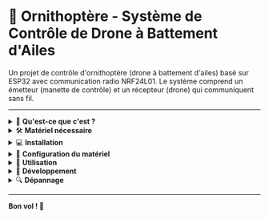 # 🦅 Ornithoptère - Système de Contrôle de Drone à Battement d'Ailes

Un projet de contrôle d'ornithoptère (drone à battement d'ailes) basé sur ESP32 avec communication radio NRF24L01. Le système comprend un émetteur (manette de contrôle) et un récepteur (drone) qui communiquent sans fil.

---

<details>
<summary>🤔 <strong>Qu'est-ce que c'est ?</strong></summary>

Ce projet vous permet de :
- **Contrôler un drone ornithoptère** (qui bat des ailes comme un oiseau) via une manette sans fil
- **Tester le système en simulation** sur votre PC avant de l'utiliser sur le vrai matériel
- **Surveiller en temps réel** les commandes et l'état du système via une interface terminal

**Composants principaux :**
- **Émetteur** : Manette avec joysticks pour envoyer les commandes
- **Récepteur** : Contrôleur de vol qui reçoit les commandes et pilote les moteurs
- **Communication** : Module radio NRF24L01 pour la transmission sans fil

</details>

<details>
<summary>🛠️ <strong>Matériel nécessaire</strong></summary>

### Pour l'émetteur (manette)
- 1× ESP32
- 1× Module NRF24L01
- 2× Joysticks analogiques
- Alimentation (batterie ou USB)

### Pour le récepteur (drone)
- 1× ESP32
- 1× Module NRF24L01
- 2× Moteurs (pour les ailes)
- 2× Servomoteurs (optionnel, pour direction)
- Alimentation (batterie)

### Schéma de branchement
Consultez le fichier `docs/pinout.png` pour le schéma détaillé des connexions.

</details>

<details>
<summary>💻 <strong>Installation</strong></summary>

### 1. Cloner le projet
```bash
git clone <url-du-repo>
cd Ornithoptere
```

### 2. Installation automatique
```bash
# Rendre le script exécutable
chmod +x install.sh

# Lancer l'installation
./install.sh
```

### 3. Installation manuelle (alternative)
```bash
# Installer les dépendances Python
pip install -r requirements.txt

# Pour le développement
pip install -r requirements-dev.txt

# Installer socat (pour la simulation)
sudo apt install socat  # Ubuntu/Debian
# ou
brew install socat      # macOS
```

</details>

<details>
<summary>🔌 <strong>Configuration du matériel</strong></summary>

### Connexions ESP32 - NRF24L01

| ESP32 Pin | NRF24L01 Pin | Description |
|-----------|--------------|-------------|
| 18        | SCK          | Horloge SPI |
| 23        | MOSI         | Données sortie |
| 19        | MISO         | Données entrée |
| 26        | CE           | Chip Enable |
| 27        | CSN          | Chip Select |
| 3.3V      | VCC          | Alimentation |
| GND       | GND          | Masse |

### Connexions joysticks (émetteur)

| Joystick | ESP32 Pins | Description |
|----------|------------|-------------|
| J1       | X:36, Y:39, BTN:32 | Joystick principal |
| J2       | X:33, Y:34, BTN:35 | Joystick secondaire |

### Connexions moteurs (récepteur)

| Composant | ESP32 Pin | Description |
|-----------|-----------|-------------|
| Moteur 1  | 5         | Aile gauche |
| Moteur 2  | (voir code) | Aile droite |

</details>

<details>
<summary>🚀 <strong>Utilisation</strong></summary>

### Mode Simulation (pour débuter)

Le mode simulation vous permet de tester le système sur votre PC sans matériel.

#### Option 1 : Script automatique (recommandé)
```bash
# Lancer la simulation complète
./scripts/start-simu.sh
```

#### Option 2 : Étape par étape
```bash
# Terminal 1 : Créer les ports série virtuels
./simulation_pc/creer_ports_serie.sh

# Terminal 2 : Lancer l'émetteur en simulation
SIMULATION=True python3 source/programme_antenne_emission.py

# Terminal 3 : Lancer le récepteur en simulation
SIMULATION=True python3 source/programme_antenne_reception.py
```

#### Contrôles en simulation
Une fois la simulation lancée, utilisez ces touches dans le terminal émetteur :

| Touche | Action |
|--------|--------|
| `w/s`  | Joystick 1 - Axe Y (haut/bas) |
| `a/d`  | Joystick 1 - Axe X (gauche/droite) |
| `i/k`  | Joystick 2 - Axe Y (haut/bas) |
| `j/l`  | Joystick 2 - Axe X (gauche/droite) |
| `r`    | Reset joysticks au centre |
| `space`| Presser bouton joystick 1 |
| `b`    | Presser bouton joystick 2 |
| `q`    | Quitter |

### Mode Réel (avec ESP32)

#### 1. Préparer le code pour ESP32
Dans les fichiers `programme_antenne_emission.py` et `programme_antenne_reception.py`, changez :
```python
SIMULATION = False  # Mettre à False pour utiliser le matériel réel
```

#### 2. Flasher sur ESP32

**Pour l'émetteur :**
```bash
# Copier le programme émetteur vers ESP32
# (utilisez votre méthode préférée : Thonny, ampy, esptool, etc.)
cp source/programme_antenne_emission.py /path/to/esp32/
cp source/antenne.py /path/to/esp32/
cp source/components.py /path/to/esp32/
cp source/gamepad.py /path/to/esp32/
cp source/nrf24l01.py /path/to/esp32/
```

**Pour le récepteur :**
```bash
# Copier le programme récepteur vers ESP32
cp source/programme_antenne_reception.py /path/to/esp32/
cp source/antenne.py /path/to/esp32/
cp source/components.py /path/to/esp32/
cp source/flight_controler.py /path/to/esp32/
cp source/nrf24l01.py /path/to/esp32/
```

#### 3. Utilisation
1. Alimenter les deux ESP32
2. Le récepteur se met automatiquement en écoute
3. L'émetteur envoie les commandes des joysticks
4. Les moteurs du drone réagissent aux commandes

</details>

<details>
<summary>🔧 <strong>Développement</strong></summary>

### Lancer les tests
```bash
./scripts/run-tests.sh
```

### Vérifier les dépendances
```bash
./scripts/check-dependencies.sh
```

### Configuration pre-commit (optionnel)
```bash
./scripts/setup-precommit.sh
```

### Développer en mode simulation
1. Lancez `./scripts/start-simu.sh`
2. Modifiez le code
3. Relancez les programmes pour tester vos modifications

</details>

<details>
<summary>🔍 <strong>Dépannage</strong></summary>

### Problèmes courants

#### "socat command not found"
```bash
# Installer socat
sudo apt install socat  # Ubuntu/Debian
brew install socat      # macOS
```

#### "Permission denied" sur les ports série
```bash
# Ajouter votre utilisateur au groupe dialout
sudo usermod -a -G dialout $USER
# Puis redémarrer la session
```

#### La communication ne fonctionne pas
1. Vérifiez les connexions matérielles (voir `docs/pinout.png`)
2. Vérifiez que `SIMULATION = False` sur les deux programmes
3. Assurez-vous que les deux ESP32 sont sur le même canal radio

#### Les joysticks ne répondent pas en simulation
1. Vérifiez que le terminal émetteur a le focus
2. Utilisez les bonnes touches (voir tableau des contrôles)
3. Relancez le programme émetteur si nécessaire

### Support

Si vous rencontrez des problèmes :
1. Consultez d'abord cette documentation
2. Vérifiez les logs dans les terminaux
3. Testez d'abord en mode simulation
4. Vérifiez votre matériel avec un multimètre

</details>

---

**Bon vol ! 🚁**
